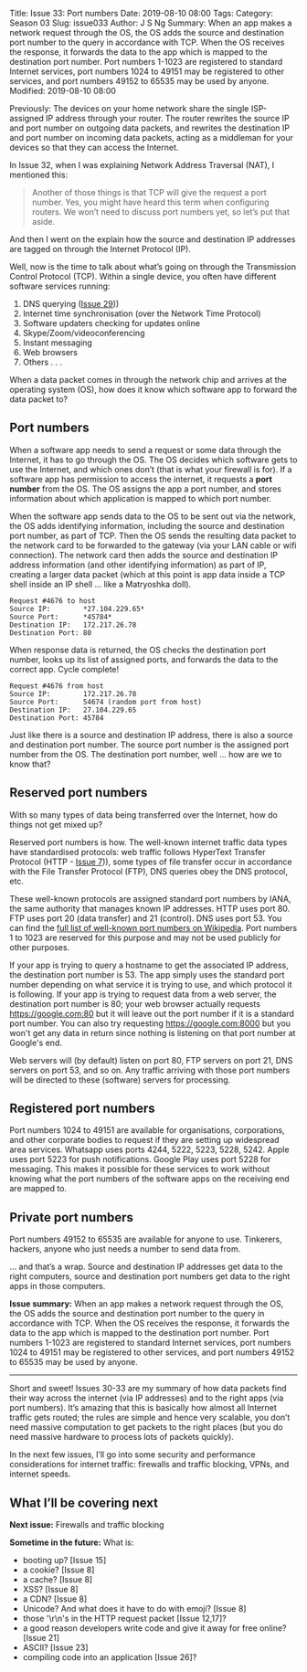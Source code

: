 Title: Issue 33: Port numbers
Date: 2019-08-10 08:00
Tags: 
Category: Season 03
Slug: issue033
Author: J S Ng
Summary: When an app makes a network request through the OS, the OS adds the source and destination port number to the query in accordance with TCP. When the OS receives the response, it forwards the data to the app which is mapped to the destination port number. Port numbers 1-1023 are registered to standard Internet services, port numbers 1024 to 49151 may be registered to other services, and port numbers 49152 to 65535 may be used by anyone.
Modified: 2019-08-10 08:00

Previously: The devices on your home network share the single ISP-assigned IP address through your router. The router rewrites the source IP and port number on outgoing data packets, and rewrites the destination IP and port number on incoming data packets, acting as a middleman for your devices so that they can access the Internet.

In Issue 32, when I was explaining Network Address Traversal (NAT), I mentioned this:

> Another of those things is that TCP will give the request a port number. Yes, you might have heard this term when configuring routers. We won’t need to discuss port numbers yet, so let’s put that aside.

And then I went on the explain how the source and destination IP addresses are tagged on through the Internet Protocol (IP).

Well, now is the time to talk about what’s going on through the Transmission Control Protocol (TCP). Within a single device, you often have different software services running:

1. DNS querying ([Issue 29]({filename}/season03/issue029/issue029.md)))
2. Internet time synchronisation (over the Network Time Protocol)
3. Software updaters checking for updates online
4. Skype/Zoom/videoconferencing
5. Instant messaging
6. Web browsers
7. Others . . .

When a data packet comes in through the network chip and arrives at the operating system (OS), how does it know which software app to forward the data packet to?

## Port numbers

When a software app needs to send a request or some data through the Internet, it has to go through the OS. The OS decides which software gets to use the Internet, and which ones don’t (that is what your firewall is for). If a software app has permission to access the internet, it requests a **port number** from the OS. The OS assigns the app a port number, and stores information about which application is mapped to which port number.

When the software app sends data to the OS to be sent out via the network, the OS adds identifying information, including the source and destination port number, as part of TCP. Then the OS sends the resulting data packet to the network card to be forwarded to the gateway (via your LAN cable or wifi connection). The network card then adds the source and destination IP address information (and other identifying information) as part of IP, creating a larger data packet (which at this point is app data inside a TCP shell inside an IP shell ... like a Matryoshka doll).

```
Request #4676 to host
Source IP:        *27.104.229.65*
Source Port:      *45784*
Destination IP:   172.217.26.78
Destination Port: 80
```

When response data is returned, the OS checks the destination port number, looks up its list of assigned ports, and forwards the data to the correct app. Cycle complete!

```
Request #4676 from host
Source IP:        172.217.26.78
Source Port:      54674 (random port from host)
Destination IP:   27.104.229.65
Destination Port: 45784
```

Just like there is a source and destination IP address, there is also a source and destination port number. The source port number is the assigned port number from the OS. The destination port number, well ... how are we to know that?

## Reserved port numbers

With so many types of data being transferred over the Internet, how do things not get mixed up?

Reserved port numbers is how. The well-known internet traffic data types have standardised protocols: web traffic follows HyperText Transfer Protocol (HTTP - [Issue 7]({filename}/season01/issue007/issue007.md))), some types of file transfer occur in accordance with the File Transfer Protocol (FTP), DNS queries obey the DNS protocol, etc.

These well-known protocols are assigned standard port numbers by IANA, the same authority that manages known IP addresses. HTTP uses port 80. FTP uses port 20 (data transfer) and 21 (control). DNS uses port 53. You can find the [full list of well-known port numbers on Wikipedia](https://en.wikipedia.org/wiki/List_of_TCP_and_UDP_port_numbers). Port numbers 1 to 1023 are reserved for this purpose and may not be used publicly for other purposes.

If your app is trying to query a hostname to get the associated IP address, the destination port number is 53. The app simply uses the standard port number depending on what service it is trying to use, and which protocol it is following. If your app is trying to request data from a web server, the destination port number is 80; your web browser actually requests https://google.com:80 but it will leave out the port number if it is a standard port number. You can also try requesting https://google.com:8000 but you won't get any data in return since nothing is listening on that port number at Google's end.

Web servers will (by default) listen on port 80, FTP servers on port 21, DNS servers on port 53, and so on. Any traffic arriving with those port numbers will be directed to these (software) servers for processing.

## Registered port numbers

Port numbers 1024 to 49151 are available for organisations, corporations, and other corporate bodies to request if they are setting up widespread area services. Whatsapp uses ports 4244, 5222, 5223, 5228, 5242. Apple uses port 5223 for push notifications. Google Play uses port 5228 for messaging. This makes it possible for these services to work without knowing what the port numbers of the software apps on the receiving end are mapped to.

## Private port numbers

Port numbers 49152 to 65535 are available for anyone to use. Tinkerers, hackers, anyone who just needs a number to send data from.

... and that’s a wrap. Source and destination IP addresses get data to the right computers, source and destination port numbers get data to the right apps in those computers.

**Issue summary:** When an app makes a network request through the OS, the OS adds the source and destination port number to the query in accordance with TCP. When the OS receives the response, it forwards the data to the app which is mapped to the destination port number. Port numbers 1-1023 are registered to standard Internet services, port numbers 1024 to 49151 may be registered to other services, and port numbers 49152 to 65535 may be used by anyone.

-----

Short and sweet! Issues 30-33 are my summary of how data packets find their way across the internet (via IP addresses) and to the right apps (via port numbers). It’s amazing that this is basically how almost all Internet traffic gets routed; the rules are simple and hence very scalable, you don’t need massive computation to get packets to the right places (but you do need massive hardware to process lots of packets quickly).

In the next few issues, I’ll go into some security and performance considerations for internet traffic: firewalls and traffic blocking, VPNs, and internet speeds.

## What I’ll be covering next

**Next issue:** Firewalls and traffic blocking

**Sometime in the future:** What is:

- booting up? [Issue 15]
- a cookie? [Issue 8]
- a cache? [Issue 8]
- XSS? [Issue 8]
- a CDN? [Issue 8]
- Unicode? And what does it have to do with emoji? [Issue 8]
- those '\r\n's in the HTTP request packet [Issue 12,17]?
- a good reason developers write code and give it away for free online? [Issue 21]
- ASCII? [Issue 23]
- compiling code into an application [Issue 26]?
